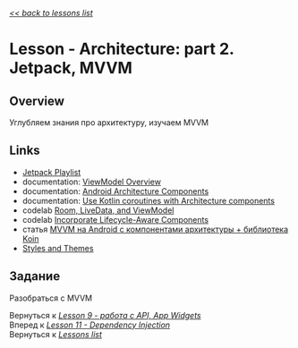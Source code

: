 [*<< back to lessons list*](../readme.md)

# Lesson - Architecture: part 2. Jetpack, MVVM 
## Overview
Углубляем знания про архитектуру, изучаем MVVM

## Links
- [Jetpack Playlist](https://www.youtube.com/playlist?list=PLWz5rJ2EKKc9mxIBd0DRw9gwXuQshgmn2)
- documentation: [ViewModel Overview](https://developer.android.com/topic/libraries/architecture/viewmodel.html)
- documentation: [Android Architecture Components](https://developer.android.com/topic/libraries/architecture)
- documentation: [Use Kotlin coroutines with Architecture components](https://developer.android.com/topic/libraries/architecture/coroutines)
- codelab [Room, LiveData, and ViewModel](https://codelabs.developers.google.com/codelabs/android-training-livedata-viewmodel/index.html#0)
- codelab [Incorporate Lifecycle-Aware Components](https://codelabs.developers.google.com/codelabs/android-lifecycles/index.html#0)
- статья [MVVM на Android с компонентами архитектуры + библиотека Koin](https://medium.com/nuances-of-programming/mvvm-%D0%BD%D0%B0-android-%D1%81-%D0%BA%D0%BE%D0%BC%D0%BF%D0%BE%D0%BD%D0%B5%D0%BD%D1%82%D0%B0%D0%BC%D0%B8-%D0%B0%D1%80%D1%85%D0%B8%D1%82%D0%B5%D0%BA%D1%82%D1%83%D1%80%D1%8B-%D0%B1%D0%B8%D0%B1%D0%BB%D0%B8%D0%BE%D1%82%D0%B5%D0%BA%D0%B0-koin-e2e77b77950e)
- [Styles and Themes](https://developer.android.com/guide/topics/ui/look-and-feel/themes) 

## Задание
Разобраться с MVVM


Вернуться к [*Lesson 9 - работа с API, App Widgets*](./lesson_9.md)  
Вперед к [*Lesson 11 - Dependency Injection*](./lesson_11.md)  
Вернуться к [*Lessons list*](../readme.md)